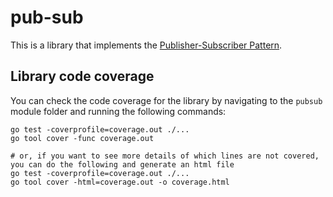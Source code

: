 # pub-sub

This is a library that implements the [Publisher-Subscriber Pattern](https://learn.microsoft.com/en-us/azure/architecture/patterns/publisher-subscriber).

## Library code coverage
You can check the code coverage for the library by navigating to the `pubsub` module folder and running the following commands:

```shell
go test -coverprofile=coverage.out ./...
go tool cover -func coverage.out

# or, if you want to see more details of which lines are not covered, you can do the following and generate an html file
go test -coverprofile=coverage.out ./...
go tool cover -html=coverage.out -o coverage.html
```